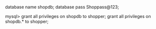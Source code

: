 database name shopdb;
database pass Shoppass@123;

mysql> grant all privileges on shopdb to shopper;
grant all privileges on shopdb.* to shopper;